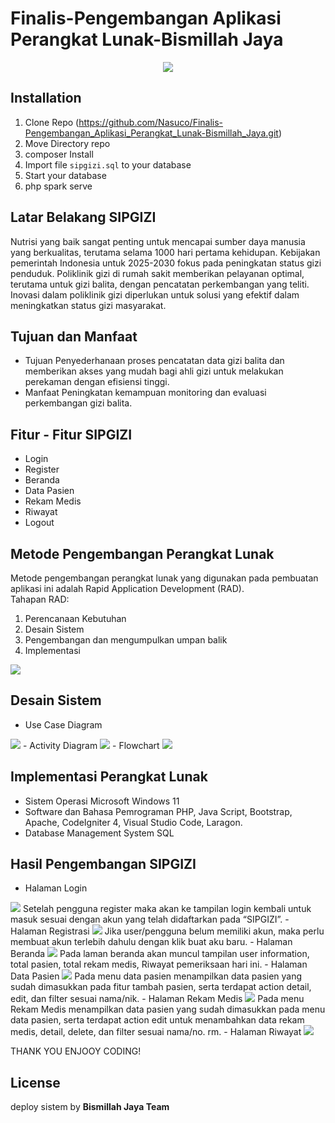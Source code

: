 # Finalis-Pengembangan Aplikasi Perangkat Lunak-Bismillah Jaya

<p align="center">
    <img src="https://github.com/Nasuco/Finalis-Pengembangan_Aplikasi_Perangkat_Lunak-Bismillah_Jaya/blob/main/public/img/SIPGIZI.png" >
</p>

## Installation
1. Clone Repo (https://github.com/Nasuco/Finalis-Pengembangan_Aplikasi_Perangkat_Lunak-Bismillah_Jaya.git)
2. Move Directory repo
3. composer Install
4. Import file `sipgizi.sql` to your database
5. Start your database
6. php spark serve

## Latar Belakang SIPGIZI

Nutrisi yang baik sangat penting untuk mencapai sumber daya manusia yang berkualitas, terutama selama 1000 hari pertama kehidupan. Kebijakan pemerintah Indonesia untuk 2025-2030 fokus pada peningkatan status gizi penduduk. Poliklinik gizi di rumah sakit memberikan pelayanan optimal, terutama untuk gizi balita, dengan pencatatan perkembangan yang teliti. Inovasi dalam poliklinik gizi diperlukan untuk solusi yang efektif dalam meningkatkan status gizi masyarakat.

## Tujuan dan Manfaat
- Tujuan
Penyederhanaan proses pencatatan data gizi balita dan memberikan akses yang mudah bagi ahli gizi untuk melakukan perekaman dengan efisiensi tinggi.
- Manfaat
Peningkatan kemampuan monitoring dan evaluasi perkembangan gizi balita.

## Fitur - Fitur SIPGIZI
- Login
- Register
- Beranda
- Data Pasien
- Rekam Medis
- Riwayat
- Logout

## Metode Pengembangan Perangkat Lunak
Metode pengembangan perangkat lunak yang digunakan pada pembuatan aplikasi ini adalah Rapid Application Development (RAD).<br>
Tahapan RAD:
1. Perencanaan Kebutuhan
2. Desain Sistem
3. Pengembangan dan mengumpulkan umpan balik
4. Implementasi

<img src="https://github.com/Nasuco/Finalis-Pengembangan_Aplikasi_Perangkat_Lunak-Bismillah_Jaya/blob/main/public/img/RAD.png" >

## Desain Sistem
- Use Case Diagram
<img src="https://github.com/Nasuco/Finalis-Pengembangan_Aplikasi_Perangkat_Lunak-Bismillah_Jaya/blob/main/public/img/USECASE.png" >
- Activity Diagram
<img src="https://github.com/Nasuco/Finalis-Pengembangan_Aplikasi_Perangkat_Lunak-Bismillah_Jaya/blob/main/public/img/ACTIVITY.png" >
- Flowchart
<img src="https://github.com/Nasuco/Finalis-Pengembangan_Aplikasi_Perangkat_Lunak-Bismillah_Jaya/blob/main/public/img/FLOWCHART.png" >

## Implementasi Perangkat Lunak
- Sistem Operasi
Microsoft Windows 11
- Software dan Bahasa Pemrograman
PHP, Java Script, Bootstrap, Apache, CodeIgniter 4, Visual Studio Code, Laragon.
- Database Management System
SQL

## Hasil Pengembangan SIPGIZI
- Halaman Login
<img src="https://github.com/Nasuco/Finalis-Pengembangan_Aplikasi_Perangkat_Lunak-Bismillah_Jaya/blob/main/public/img/LOGINSIPGIZI.png" >
Setelah pengguna register maka akan ke tampilan login kembali untuk masuk sesuai dengan akun yang telah didaftarkan pada “SIPGIZI”.
- Halaman Registrasi
<img src="https://github.com/Nasuco/Finalis-Pengembangan_Aplikasi_Perangkat_Lunak-Bismillah_Jaya/blob/main/public/img/REGISTSIPGIZI.png" >
Jika user/pengguna belum memiliki akun, maka perlu membuat akun terlebih dahulu dengan klik buat aku baru.
- Halaman Beranda
<img src="https://github.com/Nasuco/Finalis-Pengembangan_Aplikasi_Perangkat_Lunak-Bismillah_Jaya/blob/main/public/img/BERANDA.png" >
Pada laman beranda akan muncul tampilan user information, total pasien, total rekam medis, Riwayat pemeriksaan hari ini.
- Halaman Data Pasien
<img src="https://github.com/Nasuco/Finalis-Pengembangan_Aplikasi_Perangkat_Lunak-Bismillah_Jaya/blob/main/public/img/DATAPASIEN.png" >
Pada menu data pasien menampilkan data pasien yang sudah dimasukkan pada fitur tambah pasien, serta terdapat action detail, edit, dan filter sesuai nama/nik.
- Halaman Rekam Medis
<img src="https://github.com/Nasuco/Finalis-Pengembangan_Aplikasi_Perangkat_Lunak-Bismillah_Jaya/blob/main/public/img/RM.png" >
Pada menu Rekam Medis menampilkan data pasien yang sudah dimasukkan pada menu data pasien, serta terdapat action edit untuk menambahkan data rekam medis, detail, delete, dan filter sesuai nama/no. rm.
- Halaman Riwayat
<img src="https://github.com/Nasuco/Finalis-Pengembangan_Aplikasi_Perangkat_Lunak-Bismillah_Jaya/blob/main/public/img/RIWAYAT.png" >

THANK YOU
ENJOOY CODING!

## License
deploy sistem by <b>Bismillah Jaya Team</b>
